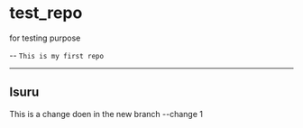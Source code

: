 # test_repo
for testing purpose

-- `This is my first repo`

---
Isuru
---
This is a change doen in the new branch
--change 1
